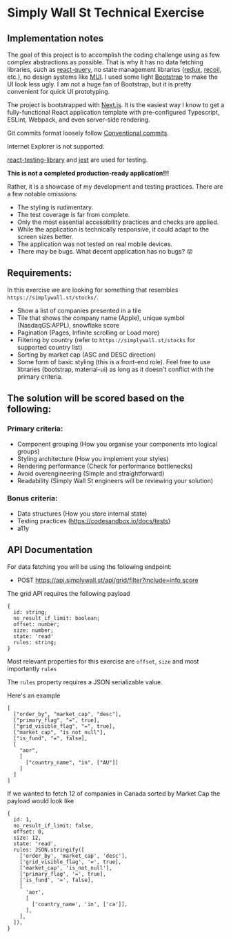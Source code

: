 # Simply Wall St Technical Exercise

## Implementation notes

The goal of this project is to accomplish the coding challenge using as few complex abstractions as possible.
That is why it has no data fetching libraries, such as [react-query](https://react-query.tanstack.com/),
no state management libraries ([redux](https://redux.js.org/), [recoil](https://recoiljs.org/), etc.),
no design systems like [MUI](https://mui.com/).
I used some light [Bootstrap](https://getbootstrap.com/) to make the UI look less ugly.
I am not a huge fan of Bootstrap, but it is pretty convenient for quick UI prototyping.

The project is bootstrapped with [Next.js](https://nextjs.org/). It is the easiest way I know to get a fully-functional
React application template with pre-configured Typescript, ESLint, Webpack, and even server-side rendering.

Git commits format loosely follow [Conventional commits](https://www.conventionalcommits.org/en/v1.0.0/).

Internet Explorer is not supported.

[react-testing-library](https://testing-library.com/docs/react-testing-library/intro/) and [jest](https://jestjs.io/) are used for testing.

**This is not a completed production-ready application!!!**

Rather, it is a showcase of my development and testing practices. There are a few notable omissions:

- The styling is rudimentary.
- The test coverage is far from complete.
- Only the most essential accessibility practices and checks are applied.
- While the application is technically responsive, it could adapt to the screen sizes better.
- The application was not tested on real mobile devices.
- There may be bugs. What decent application has no bugs? 😜

## Requirements:

In this exercise we are looking for something that resembles `https://simplywall.st/stocks/`.

- Show a list of companies presented in a tile
- Tile that shows the company name (Apple), unique symbol (NasdaqGS:APPL), snowflake score
- Pagination (Pages, Infinite scrolling or Load more)
- Filtering by country (refer to `https://simplywall.st/stocks` for supported country list)
- Sorting by market cap (ASC and DESC direction)
- Some form of basic styling (this is a front-end role). Feel free to use libraries (bootstrap, material-ui) as long as it doesn't conflict with the primary criteria.

## The solution will be scored based on the following:

### Primary criteria:

- Component grouping (How you organise your components into logical groups)
- Styling architecture (How you implement your styles)
- Rendering performance (Check for performance bottlenecks)
- Avoid overengineering (Simple and straightforward)
- Readability (Simply Wall St engineers will be reviewing your solution)

### Bonus criteria:

- Data structures (How you store internal state)
- Testing practices (https://codesandbox.io/docs/tests)
- a11y

## API Documentation

For data fetching you will be using the following endpoint:

- POST https://api.simplywall.st/api/grid/filter?include=info,score

The grid API requires the following payload

```
{
  id: string;
  no_result_if_limit: boolean;
  offset: number;
  size: number;
  state: 'read'
  rules: string;
}
```

Most relevant properties for this exercise are `offset`, `size` and most importantly `rules`

The `rules` property requires a JSON serializable value.

Here's an example

```
[
  ["order_by", "market_cap", "desc"],
  ["primary_flag", "=", true],
  ["grid_visible_flag", "=", true],
  ["market_cap", "is_not_null"],
  ["is_fund", "=", false],
  [
    "aor",
    [
      ["country_name", "in", ["AU"]]
    ]
  ]
]
```

If we wanted to fetch 12 of companies in Canada sorted by Market Cap the payload would look like

```
{
  id: 1,
  no_result_if_limit: false,
  offset: 0,
  size: 12,
  state: 'read',
  rules: JSON.stringify([
    ['order_by', 'market_cap', 'desc'],
    ['grid_visible_flag', '=', true],
    ['market_cap', 'is_not_null'],
    ['primary_flag', '=', true],
    ['is_fund', '=', false],
    [
      'aor',
      [
        ['country_name', 'in', ['ca']],
      ],
    ],
  ]),
}
```
